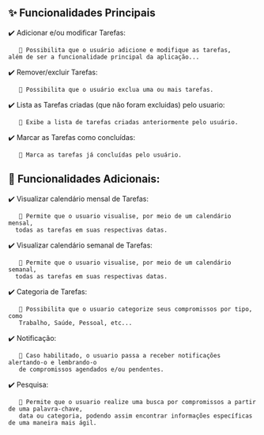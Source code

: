 ## ✨ Funcionalidades Principais 

✔️ Adicionar e/ou modificar Tarefas:

       💬 Possibilita que o usuário adicione e modifique as tarefas,
    além de ser a funcionalidade principal da aplicação...
    
✔️ Remover/excluir Tarefas:

       💬 Possibilita que o usuário exclua uma ou mais tarefas.

✔️ Lista as Tarefas criadas (que não foram excluidas) pelo usuario:

       💬 Exibe a lista de tarefas criadas anteriormente pelo usuário.
   
✔️ Marcar as Tarefas como concluídas:

       💬 Marca as tarefas já concluídas pelo usuário.
 
## 💫 Funcionalidades Adicionais:

✔️ Visualizar calendário mensal de Tarefas:

       💬 Permite que o usuario visualise, por meio de um calendário mensal,
      todas as tarefas em suas respectivas datas.
       
✔️ Visualizar calendário semanal de Tarefas:

       💬 Permite que o usuario visualise, por meio de um calendário semanal,
      todas as tarefas em suas respectivas datas.

✔️ Categoria de Tarefas:

       💬 Possibilita que o usuario categorize seus compromissos por tipo, como
       Trabalho, Saúde, Pessoal, etc...

✔️ Notificação:
       
       💬 Caso habilitado, o usuario passa a receber notificações alertando-o e lembrando-o
       de compromissos agendados e/ou pendentes.
 
✔️ Pesquisa:
       
       💬 Permite que o usuario realize uma busca por compromissos a partir de uma palavra-chave,
       data ou categoria, podendo assim encontrar informações específicas de uma maneira mais ágil.
       
